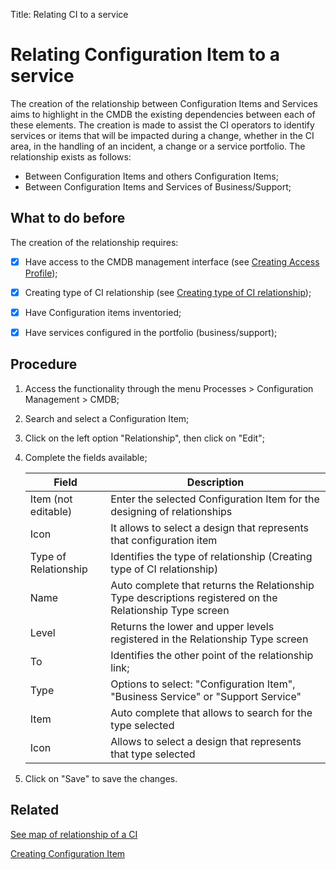Title: Relating CI to a service

# Relating Configuration Item to a service

The creation of the relationship between Configuration Items and Services aims to highlight in the CMDB the existing dependencies between each of these elements. The creation is made to assist the CI operators to identify services or items that will be impacted during a change, whether in the CI area, in the handling of an incident, a change or a service portfolio.
The relationship exists as follows:

- Between Configuration Items and others Configuration Items;
- Between Configuration Items and Services of Business/Support;

## What to do before

The creation of the relationship requires:

- [X] Have access to the CMDB management interface (see [Creating Access Profile][1]);

- [X] Creating type of CI relationship (see [Creating type of CI relationship][2]);

- [X] Have Configuration items inventoried;

- [X] Have services configured in the portfolio (business/support);

## Procedure

1. Access the functionality through the menu Processes > Configuration Management > CMDB;

2. Search and select a Configuration Item;

3. Click on the left option "Relationship", then click on "Edit";

4. Complete the fields available;

    | Field | Description |
    |-------|-----------|
    |Item (not editable) | Enter the selected Configuration Item for the designing of relationships|
    |Icon | It allows to select a design that represents that configuration item |
    |Type of Relationship| Identifies the type of relationship (Creating type of CI relationship) |
    |Name|Auto complete that returns the Relationship Type descriptions registered on the Relationship Type screen|
    |Level|Returns the lower and upper levels registered in the Relationship Type screen|
    |To|Identifies the other point of the relationship link;|
    |Type| Options to select: "Configuration Item", "Business Service" or "Support Service"|
    |Item|Auto complete that allows to search for the type selected|
    |Icon|Allows to select a design that represents that type selected|

5. Click on "Save" to save the changes.

## Related

[See map of relationship of a CI][4]

[Creating Configuration Item][3]

[1]:/en-us/citsmart-platform-8/initial-settings/access-settings/profile/create-profile-access.html
[2]:/en-us/citsmart-platform-8/processes/configuration/configuration/create-type-relationship-ci.html
[3]:/en-us/citsmart-platform-8/processes/configuration/use/register-CI.html
[4]:/en-us/citsmart-platform-8/processes/configuration/use/view-ci-relationship-map.html
